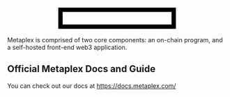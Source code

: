 <p align="center">
  <a href="https://metaplex.com">
    <img alt="Metaplex" src="js/packages/web/public/metaplex-logo.png" style="background: black; padding: 10px" width="250" />
  </a>
</p>

Metaplex is comprised of two core components: an on-chain program, and a self-hosted front-end web3 application.

## Official Metaplex Docs and Guide

You can check out our docs at https://docs.metaplex.com/
